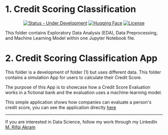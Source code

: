 # 1. Credit Scoring Classification

<div align="center">

  <a href="">[![Status - Under Development](https://img.shields.io/badge/Status-Under_Development-2ea44f)](https://)</a>
  <a href="">[![Hugging Face](https://img.shields.io/badge/🤗-Hugging%20Face-yellow)](https://rifqiakram-credit-scoring.hf.space/)</a>
    <a href="">[![License](https://img.shields.io/badge/License-MIT-blue)](#license)</a>

</div>

This folder contains Exploratory Data Analysis (EDA), Data Preprocessing, and Machine Learning Model within one Jupyter Notebook file.

# 2. Credit Scoring Classification App

This folder is a development of folder (1) but uses different data. This folder contains a simulation App for users to calculate their Credit Score.

The purpose of this App is to showcase how a Credit Score Evaluation works in a fictional bank and the evaluation uses a machine-learning model.

This simple application shows how companies can evaluate a person's credit score, you can see the application directly [here](https://rifqiakram-credit-scoring.hf.space)

---
If you are interested in Data Science, follow my work through my LinkedIn [M. Rifqi Akram](https://www.linkedin.com/in/m-rifqi-akram/)
